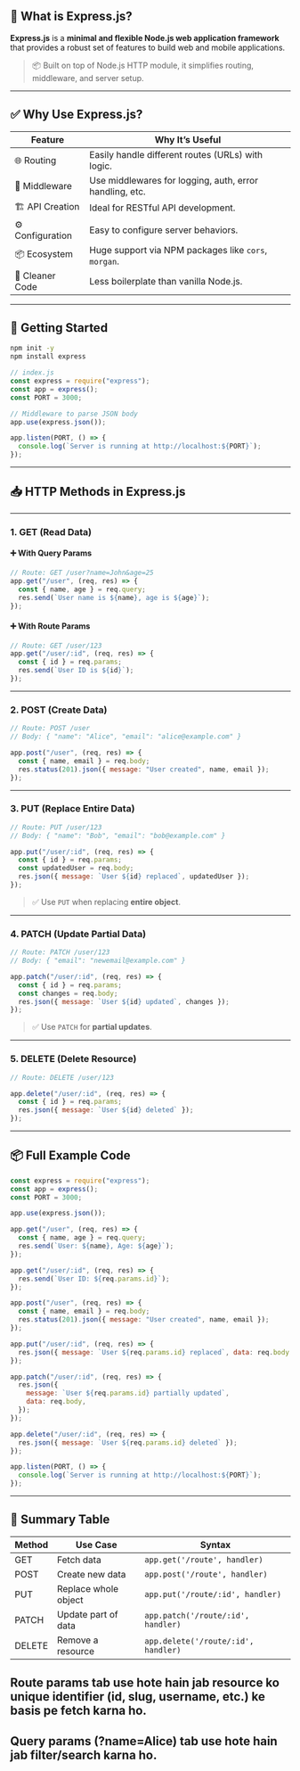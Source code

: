 ## 🧠 What is Express.js?

**Express.js** is a **minimal and flexible Node.js web application framework** that provides a robust set of features to build web and mobile applications.

> 📦 Built on top of Node.js HTTP module, it simplifies routing, middleware, and server setup.

---

## ✅ Why Use Express.js?

| Feature          | Why It’s Useful                                         |
| ---------------- | ------------------------------------------------------- |
| 🌐 Routing       | Easily handle different routes (URLs) with logic.       |
| 🔌 Middleware    | Use middlewares for logging, auth, error handling, etc. |
| 🏗 API Creation   | Ideal for RESTful API development.                      |
| ⚙️ Configuration | Easy to configure server behaviors.                     |
| 📦 Ecosystem     | Huge support via NPM packages like `cors`, `morgan`.    |
| 🧹 Cleaner Code  | Less boilerplate than vanilla Node.js.                  |

---

## 🚀 Getting Started

```bash
npm init -y
npm install express
```

```js
// index.js
const express = require("express");
const app = express();
const PORT = 3000;

// Middleware to parse JSON body
app.use(express.json());

app.listen(PORT, () => {
  console.log(`Server is running at http://localhost:${PORT}`);
});
```

---

## 📥 HTTP Methods in Express.js

---

### 1. **GET** (Read Data)

#### ➕ With Query Params

```js
// Route: GET /user?name=John&age=25
app.get("/user", (req, res) => {
  const { name, age } = req.query;
  res.send(`User name is ${name}, age is ${age}`);
});
```

#### ➕ With Route Params

```js
// Route: GET /user/123
app.get("/user/:id", (req, res) => {
  const { id } = req.params;
  res.send(`User ID is ${id}`);
});
```

---

### 2. **POST** (Create Data)

```js
// Route: POST /user
// Body: { "name": "Alice", "email": "alice@example.com" }

app.post("/user", (req, res) => {
  const { name, email } = req.body;
  res.status(201).json({ message: "User created", name, email });
});
```

---

### 3. **PUT** (Replace Entire Data)

```js
// Route: PUT /user/123
// Body: { "name": "Bob", "email": "bob@example.com" }

app.put("/user/:id", (req, res) => {
  const { id } = req.params;
  const updatedUser = req.body;
  res.json({ message: `User ${id} replaced`, updatedUser });
});
```

> ✅ Use `PUT` when replacing **entire object**.

---

### 4. **PATCH** (Update Partial Data)

```js
// Route: PATCH /user/123
// Body: { "email": "newemail@example.com" }

app.patch("/user/:id", (req, res) => {
  const { id } = req.params;
  const changes = req.body;
  res.json({ message: `User ${id} updated`, changes });
});
```

> ✅ Use `PATCH` for **partial updates**.

---

### 5. **DELETE** (Delete Resource)

```js
// Route: DELETE /user/123

app.delete("/user/:id", (req, res) => {
  const { id } = req.params;
  res.json({ message: `User ${id} deleted` });
});
```

---

## 📦 Full Example Code

```js
const express = require("express");
const app = express();
const PORT = 3000;

app.use(express.json());

app.get("/user", (req, res) => {
  const { name, age } = req.query;
  res.send(`User: ${name}, Age: ${age}`);
});

app.get("/user/:id", (req, res) => {
  res.send(`User ID: ${req.params.id}`);
});

app.post("/user", (req, res) => {
  const { name, email } = req.body;
  res.status(201).json({ message: "User created", name, email });
});

app.put("/user/:id", (req, res) => {
  res.json({ message: `User ${req.params.id} replaced`, data: req.body });
});

app.patch("/user/:id", (req, res) => {
  res.json({
    message: `User ${req.params.id} partially updated`,
    data: req.body,
  });
});

app.delete("/user/:id", (req, res) => {
  res.json({ message: `User ${req.params.id} deleted` });
});

app.listen(PORT, () => {
  console.log(`Server is running at http://localhost:${PORT}`);
});
```

---

## 📌 Summary Table

| Method | Use Case             | Syntax                              |
| ------ | -------------------- | ----------------------------------- |
| GET    | Fetch data           | `app.get('/route', handler)`        |
| POST   | Create new data      | `app.post('/route', handler)`       |
| PUT    | Replace whole object | `app.put('/route/:id', handler)`    |
| PATCH  | Update part of data  | `app.patch('/route/:id', handler)`  |
| DELETE | Remove a resource    | `app.delete('/route/:id', handler)` |

## Route params tab use hote hain jab resource ko unique identifier (id, slug, username, etc.) ke basis pe fetch karna ho.

## Query params (?name=Alice) tab use hote hain jab filter/search karna ho.
